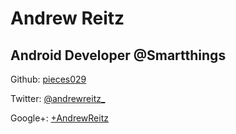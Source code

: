 # Andrew Reitz

## Android Developer @Smartthings

Github: [pieces029](//github.com/pieces029)

Twitter: [@andrewreitz_](//twitter.com/andrewreitz_)

Google+: [+AndrewReitz](//plus.google.com/+AndrewReitz/posts)
